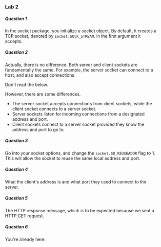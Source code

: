 ### Lab 2
##### Question 1
In the socket package, you initialize a socket object. By default, it creates a TCP socket, denoted by ```socket.SOCK_STREAM```. in the first argument it accepts.
##### Question 2
Actually, there is no difference. Both server and client sockets are fundamentally the same. For example, the server socket can connect to a host, and also accept connections.

Don't read the below. 

However, there are some differences.
- The server socket accepts connections from client sockets, while the client socket connects to a server socket.
- Server sockets listen for incoming connections from a designated address and port.
- Client sockets connect to a server socket provided they know the address and port to go to.

##### Question 3
Go into your socket options, and change the ```socket.SO_REUSEADDR``` flag to 1. This will allow the socket to reuse the same local address and port. 
##### Question 4
What the client's address is and what port they used to connect to the server.
##### Question 5
The HTTP response message, which is to be expected because we sent a HTTP GET request.

##### Question 6
You're already here.